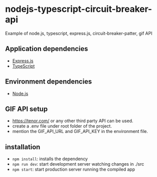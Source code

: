 # nodejs-typescript-circuit-breaker-api


Example of node.js, typescript, express.js, circuit-breaker-patter, gif API

## Application dependencies

- [Express.js](https://expressjs.com)
- [TypeScript](https://www.typescriptlang.org)

## Environment dependencies

- [Node.js](nodejs.org)

## GIF API setup

- https://tenor.com/ or any other third party API  can be used. 
- create a .env file under root folder of the project.
- mention the GIF_API_URL and GIF_API_KEY in the environment file.

## installation

- `npm install`: installs the dependency
- `npm run dev`: start development server watching changes in ./src
- `npm start`: start production server running the compiled app 




